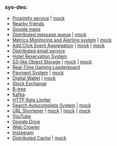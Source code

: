 ### sys-des: 

 - [Proximity service](https://github.com/yhamuha/sys-des/blob/main/des/proximity-service.jpg) | 
       [mock](https://github.com/yhamuha/sys-des/blob/main/des/proximity-service-mock.png)
 - [Nearby friends](https://github.com/yhamuha/sys-des/blob/main/des/nearby-friends.jpg)
 - [Google maps](https://github.com/yhamuha/sys-des/blob/main/des/google-maps.jpg)
 - [Distributed message queue](https://github.com/yhamuha/sys-des/blob/main/des/distributed-message-queue.jpg) | 
       [mock](https://github.com/yhamuha/sys-des/blob/main/des/distributed-message-system.png)
 - [Metrics Monitoring and Alerting system](https://github.com/yhamuha/sys-des/blob/main/des/monitoring-alerting.jpg) | 
       [mock](https://github.com/yhamuha/sys-des/blob/main/des/metric-alerting-system.jpg)
 - [Add Click Event Aggregation](https://github.com/yhamuha/sys-des/blob/main/des/ad-click-event-aggregation.pdf) | 
       [mock](https://github.com/yhamuha/sys-des/blob/main/des/ad-click-aggregation.png) | 
       [mock](https://github.com/yhamuha/sys-des/blob/main/des/add-click-aggr.png)
 - [Distributed email service](https://github.com/yhamuha/sys-des/blob/main/des/email-service.pdf)
 - [Hotel Reservation System](https://github.com/yhamuha/sys-des/blob/main/des/hotel-reservation.pdf)
 - [S3-like Object Storage](https://github.com/yhamuha/sys-des/blob/main/des/s3_like_object_storage.pdf) | 
       [mock](https://github.com/yhamuha/sys-des/blob/main/des/s3-storage-system.png) | 
       [mock](https://github.com/yhamuha/sys-des/blob/main/des/s3-sys-des.png)
 - [Real-Time Gaming Leaderboard](https://github.com/yhamuha/sys-des/blob/main/des/real-time-gaming-leaderboard.pdf)
 - [Payment System](https://github.com/yhamuha/sys-des/blob/main/des/payment-system.pdf) | 
       [mock](https://github.com/yhamuha/sys-des/blob/main/des/payment-system.png)
 - [Digital Wallet](https://github.com/yhamuha/sys-des/blob/main/des/digital-wallet.pdf) | 
       [mock](https://github.com/yhamuha/sys-des/blob/main/des/digital-wallet-mock.png)
 - [Stock Exchange](https://github.com/yhamuha/sys-des/blob/main/des/stock-exchange.pdf)
 - [B-tree](https://github.com/yhamuha/sys-des/blob/main/des/b-tree.jpeg)
 - [Kafka](https://github.com/yhamuha/sys-des/blob/main/des/kafka.jpg)
 - [HTTP Rate Limiter](https://github.com/yhamuha/sys-des/blob/main/des/http-rate-limiter.png)
 - [Search Autocomplete System](https://github.com/yhamuha/sys-des/blob/main/des/autocomplete-system.png) |
       [mock](https://github.com/yhamuha/sys-des/blob/main/des/autocomplete-system-2.png)
 - [URL Shortener](https://github.com/yhamuha/sys-des/blob/main/des/url-shortener.png) | 
       [mock](https://github.com/yhamuha/sys-des/blob/main/des/url-shortener.jpg) |
       [mock](https://github.com/yhamuha/sys-des/blob/main/des/url-shortener-oct13.png) |
       [mock](https://github.com/yhamuha/sys-des/blob/main/des/url-shortener-2.png)
 - [YouTube](https://github.com/yhamuha/sys-des/blob/main/des/youtube.png)
 - [Google Drive](https://github.com/yhamuha/sys-des/blob/main/des/google-drive.png)
 - [Web Crowler](https://github.com/yhamuha/sys-des/blob/main/des/web-crowler.png)
 - [Instagram](https://github.com/yhamuha/sys-des/blob/main/des/instagram.jpg)
 - [Distributed Cache](https://github.com/yhamuha/sys-des/blob/main/des/distributed-cache.jpg) |
       [mock](https://github.com/yhamuha/sys-des/blob/main/des/distributed-cache-2.png)

 
